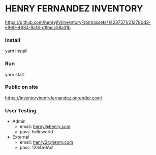 # HENRY FERNANDEZ INVENTORY


https://github.com/henryjfv/InventoryFront/assets/14287571/212780d3-e960-4684-9af8-c19acc58a31b


### Install
yarn install

### Run

yarn start

### Public on site
https://inventoryhenryfernandez.onrender.com/

### User Testing
- Admin 
  - email: herny@henry.com 
  - pass:  helloworld
- External
  - email: henry2@henry.com
  - pass:  123456Ast
